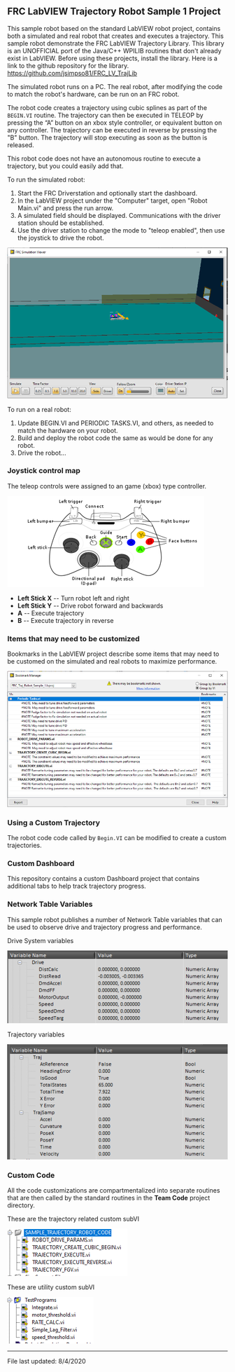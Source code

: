 ## FRC LabVIEW Trajectory Robot Sample 1 Project

This sample robot based on the standard LabVIEW robot project, contains both a simulated and real robot that creates and executes a trajectory.  This sample robot demonstrate the FRC LabVIEW Trajectory Library.  This library is an UNOFFICIAL port of the Java/C++ 
WPILIB routines that don't already exist in LabVIEW.  Before using these projects, install the library.  Here is a link to the github repository for the library.  https://github.com/jsimpso81/FRC_LV_TrajLib

The simulated robot runs on a PC.  The real robot, after modifying the code to match the robot's hardware, can be run on an FRC robot.  

The robot code creates a trajectory using cubic splines as part of the `BEGIN.VI` routine. The trajectory can then be executed in TELEOP by pressing the “A” button on an xbox style controller, or equivalent button on any controller.  The trajectory can be executed in reverse by pressing the "B" button.  The trajectory will stop executing as soon as the button is released.

This robot code does not have an autonomous routine to execute a trajectory, but you could easily add that.

To run the simulated robot:
1. Start the FRC Driverstation and optionally start the dashboard.
2. In the LabVIEW project under the "Computer" target, open "Robot Main.vi" and press the run arrow.
3. A simulated field should be displayed.  Communications with the driver station should be established.
4. Use the driver station to change the mode to "teleop enabled", then use the joystick to drive the robot.

![simulation!](images/sim_robot.PNG)

To run on a real robot:
1. Update BEGIN.VI and PERIODIC TASKS.VI, and others, as needed to match the hardware on your robot.
3. Build and deploy the robot code the same as would be done for any robot.
4. Drive the robot...

### Joystick control map

The teleop controls were assigned to an game (xbox) type controller.

![joystick!](images/xbox-360_controller.png)

- **Left Stick X** -- Turn robot left and right
- **Left Stick Y** -- Drive robot forward and backwards
- **A** -- Execute trajectory
- **B** -- Execute trajectory in reverse

### Items that may need to be customized

Bookmarks in the LabVIEW project describe some items that may need to be customed on the simulated and real robots to maximize performance.  

![Samp1Notes](images/sample1_bookmarks.PNG)

### Using a Custom Trajectory

The robot code code called by `Begin.VI` can be modified to create a custom trajectories.

### Custom Dashboard

This repository contains a custom Dashboard project that contains additional tabs to help track trajectory progress.

### Network Table Variables

This sample robot publishes a number of Network Table variables that can be used to observe drive and trajectory progress and performance.

Drive System variables

![Samp1Notes](images/sample_1_dash_drive.PNG)

Trajectory variables

![Samp1Notes](images/sample_1_dash_traj.PNG)

### Custom Code

All the code customizations are compartmentalized into separate routines that are then called by the standard 
routines in the **Team Code** project directory.

These are the trajectory related custom subVI

![Samp1code](images/sample_1_traj_code.PNG)

These are utility custom subVI

![Samp1code](images/sample_1_misc_code.PNG)


---
File last updated: 8/4/2020
